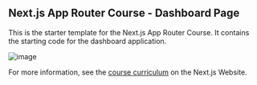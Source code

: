 ## Next.js App Router Course - Dashboard Page

This is the starter template for the Next.js App Router Course. It contains the starting code for the dashboard application.

![image](https://github.com/user-attachments/assets/8f5ddc76-6023-494b-8f28-6e8e233c2ac9)

For more information, see the [course curriculum](https://nextjs.org/learn) on the Next.js Website.

